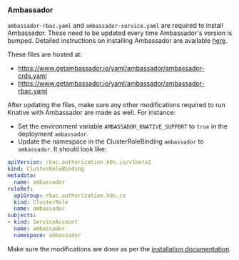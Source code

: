 ### Ambassador

`ambassador-rbac.yaml` and `ambassador-service.yaml` are required to install Ambassador.
These need to be updated every time Ambassador's version is bumped.
Detailed instructions on installing Ambassador are available
[here](https://www.getambassador.io/user-guide/getting-started/).

These files are hosted at:
- https://www.getambassador.io/yaml/ambassador/ambassador-crds.yaml
- https://www.getambassador.io/yaml/ambassador/ambassador-rbac.yaml

After updating the files, make sure any other modifications required to run Knative with Ambassador are made as well.
For instance:
- Set the environment variable `AMBASSADOR_KNATIVE_SUPPORT` to `true` in the deployment `ambassador`.
- Update the namespace in the ClusterRoleBinding `ambassador` to `ambassador`. It should look like:
```yaml
apiVersion: rbac.authorization.k8s.io/v1beta1
kind: ClusterRoleBinding
metadata:
  name: ambassador
roleRef:
  apiGroup: rbac.authorization.k8s.io
  kind: ClusterRole
  name: ambassador
subjects:
- kind: ServiceAccount
  name: ambassador
  namespace: ambassador
```

Make sure the modifications are done as per the [installation documentation](https://knative.dev/docs/install/).
